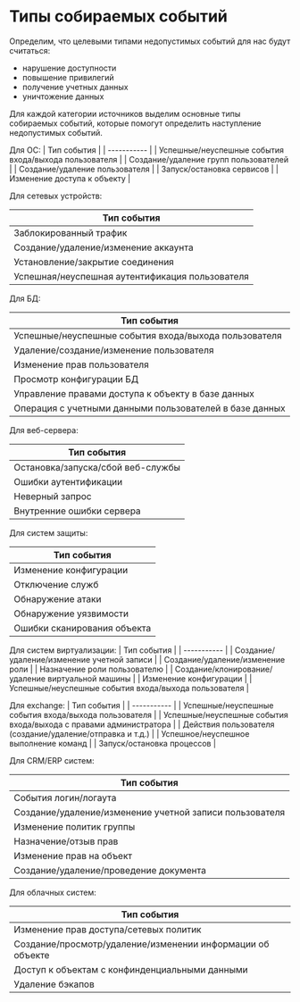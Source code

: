# Типы собираемых событий

Определим, что целевыми типами недопустимых событий для нас будут считаться:
- нарушение доступности
- повышение привилегий
- получение учетных данных
- уничтожение данных

Для каждой категории источников выделим основные типы собираемых событий, которые помогут определить наступление недопустимых событий. 

Для ОС:
| Тип события |
| ----------- |
| Успешные/неуспешные события входа/выхода пользователя |
| Создание/удаление групп пользователей                 |
| Создание/удаление пользователя                        |
| Запуск/остановка сервисов                             |
| Изменение доступа к объекту                           |

Для сетевых устройств:

| Тип события |
| ----------- |
| Заблокированный трафик |
| Создание/удаление/изменение аккаунта |
| Установление/закрытие соединения |
| Успешная/неуспешная аутентификация пользователя |

Для БД:

| Тип события |
| ----------- |
| Успешные/неуспешные события входа/выхода пользователя |
| Удаление/создание/изменение пользователя |
| Изменение прав пользователя |
| Просмотр конфигурации БД |
| Управление правами доступа к объекту в базе данных |
| Операция с учетными данными пользователей в базе данных |

Для веб-сервера:

| Тип события |
| ----------- |
| Остановка/запуска/сбой веб-службы |
| Ошибки аутентификации             |
| Неверный запрос                   |
| Внутренние ошибки сервера         |

Для систем защиты:

| Тип события |
| ----------- |
| Изменение конфигурации      |
| Отключение служб            |
| Обнаружение атаки           |
| Обнаружение уязвимости      |
| Ошибки сканирования объекта |

Для систем виртуализации:
| Тип события |
| ----------- |
| Создание/удаление/изменение учетной записи            |
| Создание/удаление/изменение роли                      |
| Назначение роли пользователю                          |
| Создание/клонирование/удаление виртуальной машины     |
| Изменение конфигурации                                |
| Успешные/неуспешные события входа/выхода пользователя |

Для exchange:
| Тип события |
| ----------- |
| Успешные/неуспешные события входа/выхода пользователя                 |
| Успешные/неуспешные события входа/выхода с правами администратора     |
| Действия пользователя (создание/удаление/отправка и т.д.)             |
| Успешное/неуспешное выполнение команд                                 |
| Запуск/остановка процессов                                            |

Для CRM/ERP систем:

| Тип события |
| ----------- |
| События логин/логаута                                   |
| Создание/удаление/изменение учетной записи пользователя |
| Изменение политик группы                                |
| Назначение/отзыв прав                                   |
| Изменение прав на объект                                |
| Создание/удаление/проведение документа                  |

Для облачных систем:

| Тип события |
| ----------- |
| Изменение прав доступа/сетевых политик                     |
| Создание/просмотр/удаление/изменении информации об объекте |
| Доступ к объектам с конфинденциальными данными             |
| Удаление бэкапов                                           |
